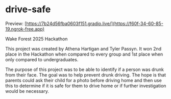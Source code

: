 # drive-safe

Preview: [https://7b24d56fba0603f151.gradio.live/](https://f60f-34-60-85-19.ngrok-free.app)

Wake Forest 2025 Hackathon

This project was created by Athena Hartigan and Tyler Passyn. It won 2nd place in the Hackathon when compared to every group and 1st place when only compared to undergraduates.

The purpose of this project was to be able to identify if a person was drunk from their face. The goal was to help prevent drunk driving. The hope is that parents could ask their child for a photo before driving home and then use this to determine if it is safe for them to drive home or if further investigation would be necessary. 
